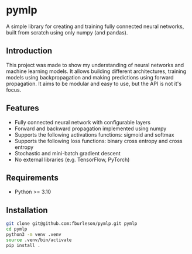 # pymlp
A simple library for creating and training fully connected neural networks, built from scratch using only numpy (and pandas).

## Introduction
This project was made to show my understanding of neural networks and machine learning models. It allows building different architectures, training models using backpropagation and making predictions using forward propagation. It aims to be modular and easy to use, but the API is not it's focus.

## Features
- Fully connected neural network with configurable layers
- Forward and backward propagation implemented using numpy
- Supports the following activations functions: sigmoid and softmax
- Supports the following loss functions: binary cross entropy and cross entropy
- Stochastic and mini-batch gradient descent
- No external libraries (e.g. TensorFlow, PyTorch)

## Requirements
- Python >= 3.10

## Installation
```bash
git clone git@github.com:fburleson/pymlp.git pymlp
cd pymlp
python3 -m venv .venv
source .venv/bin/activate 
pip install .


